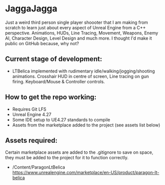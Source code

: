 # JaggaJagga
 
Just a weird third person single player shoooter that I am making from scratch to learn just about every aspect of Unreal Engine from a C++ perspective. Animations, HUDs, Line Tracing, Movement, Weapons, Enemy AI, Character Design, Level Design and much more. I thought I'd make it public on GitHub because, why not?

## Current stage of development:
- LTBelica implemented with rudimentary idle/walking/jogging/shooting animations. Crosshair HUD in centre of screen, Line tracing on gun firing. Keyboard/Mouse & Controller controls.

## How to get the repo working:
- Requires Git LFS
- Unreal Engine 4.27
- Some IDE setup to UE4.27 standards to compile
- Assets from the marketplace added to the project (see assets list below)

## Assets required:
Certain marketplace assets are added to the .gitignore to save on space, they must be added to the project for it to function correctly.
- /Content/ParagonLtBelica https://www.unrealengine.com/marketplace/en-US/product/paragon-lt-belica